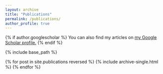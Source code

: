 ```yaml
---
layout: archive
title: "Publications"
permalink: /publications/
author_profile: true
---
```


{% if author.googlescholar %}
  You can also find my articles on <u><a href="{{author.googlescholar}}">my Google Scholar profile</a>.</u>
{% endif %}

 <script src="https://bibbase.org/show?bib=https%3A%2F%2Fbibbase.org%2Fzotero-mypublications%2Fpablobarnierkhawam&jsonp=1"></script>

{% include base_path %}

{% for post in site.publications reversed %}
  {% include archive-single.html %}
{% endfor %}

